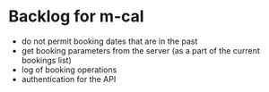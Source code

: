 # Backlog for m-cal

 * do not permit booking dates that are in the past
 * get booking parameters from the server (as a part of the current bookings list)
 * log of booking operations
 * authentication for the API
